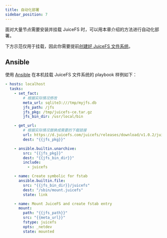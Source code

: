 ```yaml
---
title: 自动化部署
sidebar_position: 7
---
```


面对大量节点需要安装并挂载 JuiceFS 时，可以用本章介绍的方法进行自动化部署。

下方示范仅用于挂载，因此你需要提前[创建好 JuiceFS 文件系统](../getting-started/standalone.md#juicefs-format)。

## Ansible

使用 [Ansible](https://ansible.com) 在本机挂载 JuiceFS 文件系统的 playbook 样例如下：

```yaml
- hosts: localhost
  tasks:
    - set_fact:
        # 根据实际情况修改
        meta_url: sqlite3:///tmp/myjfs.db
        jfs_path: /jfs
        jfs_pkg: /tmp/juicefs-ce.tar.gz
        jfs_bin_dir: /usr/local/bin

    - get_url:
        # 根据实际情况替换成需要的下载链接
        url: https://d.juicefs.com/juicefs/releases/download/v1.0.2/juicefs-1.0.2-linux-amd64.tar.gz
        dest: "{{jfs_pkg}}"

    - ansible.builtin.unarchive:
        src: "{{jfs_pkg}}"
        dest: "{{jfs_bin_dir}}"
        include:
          - juicefs

    - name: Create symbolic for fstab
      ansible.builtin.file:
        src: "{{jfs_bin_dir}}/juicefs"
        dest: "/sbin/mount.juicefs"
        state: link

    - name: Mount JuiceFS and create fstab entry
      mount:
        path: "{{jfs_path}}"
        src: "{{meta_url}}"
        fstype: juicefs
        opts: _netdev
        state: mounted
```
